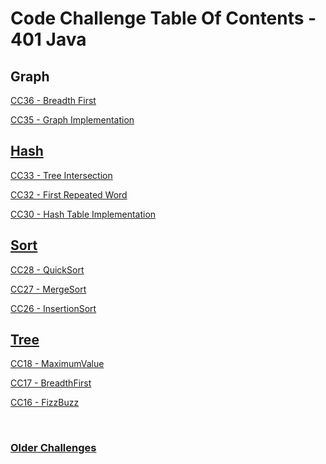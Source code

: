 # Code Challenge Table Of Contents - 401 Java

## Graph


<a href=https://github.com/Gr8-Dayne/401-Data-Structures/blob/master/challenges/README.md#class-36-code-challenge---breadth-first>CC36 - Breadth First

<a href=https://github.com/Gr8-Dayne/401-Data-Structures/blob/master/challenges/README.md#class-35-code-challenge---graph-implementation>CC35 - Graph Implementation

## Hash

<a href=https://github.com/Gr8-Dayne/401-Data-Structures/blob/master/challenges/README.md#class-33-code-challenge---tree-intersection>CC33 - Tree Intersection

<a href=https://github.com/Gr8-Dayne/401-Data-Structures/blob/master/challenges/README.md#class-32-code-challenge---first-repeated-word>CC32 - First Repeated Word

<a href=https://github.com/Gr8-Dayne/401-Data-Structures/blob/master/challenges/README.md#class-30-code-challenge---hashtables>CC30 - Hash Table Implementation

## Sort

<a href=https://github.com/Gr8-Dayne/401-Data-Structures/blob/master/challenges/README.md#class-28-code-challenge---merge-sort>CC28 - QuickSort

<a href=https://github.com/Gr8-Dayne/401-Data-Structures/blob/master/challenges/README.md#class-27-code-challenge---merge-sort>CC27 - MergeSort

<a href=https://github.com/Gr8-Dayne/401-Data-Structures/blob/master/challenges/README.md#class-26-code-challenge---insertion-sort>CC26 - InsertionSort

## Tree

<a href=https://github.com/Gr8-Dayne/401-Data-Structures/blob/master/challenges/README.md#class-18-code-challenge---maximum-value>CC18 - MaximumValue

<a href=https://github.com/Gr8-Dayne/401-Data-Structures/blob/master/challenges/README.md#class-17-code-challenge---breadth-first-traversal>CC17 - BreadthFirst

<a href=https://github.com/Gr8-Dayne/401-Data-Structures/blob/master/challenges/README.md#class-16-code-challenge---fizzbuzz>CC16 - FizzBuzz
  
<br>

### <a href=https://github.com/Gr8-Dayne/401-Data-Structures/blob/master/challenges/README.md#class-15-code-challenge---binary-tree-and-bst-implementation>Older Challenges


